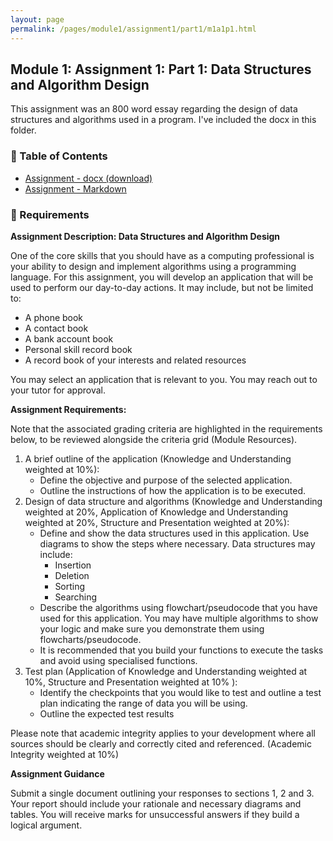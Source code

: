 ```yaml
---
layout: page
permalink: /pages/module1/assignment1/part1/m1a1p1.html
---
```


## Module 1: Assignment 1: Part 1: Data Structures and Algorithm Design

This assignment was an 800 word essay regarding the design of data structures and algorithms used in a program. I've included the docx in this folder.

### 🙈 Table of Contents

- [Assignment - docx (download)](/pages/module1/assignment1/part1/data-structures-and-algorithm-design-tw.docx)
- [Assignment - Markdown](/pages/module1/assignment1/part1/m1a1p1/data-structures-and-algorithm-design.html)

### 📝 Requirements

**Assignment Description: Data Structures and Algorithm Design**

One of the core skills that you should have as a computing professional is your ability to design and implement algorithms using a programming language. For this assignment, you will develop an application that will be used to perform our day-to-day actions. It may include, but not be limited to:

- A phone book
- A contact book
- A bank account book
- Personal skill record book
- A record book of your interests and related resources

You may select an application that is relevant to you. You may reach out to your tutor for approval.

**Assignment Requirements:**

Note that the associated grading criteria are highlighted in the requirements below, to be reviewed alongside the criteria grid (Module Resources).

1. A brief outline of the application (Knowledge and Understanding weighted at 10%):
   - Define the objective and purpose of the selected application.
   - Outline the instructions of how the application is to be executed.
2. Design of data structure and algorithms (Knowledge and Understanding weighted at 20%, Application of Knowledge and Understanding weighted at 20%, Structure and Presentation weighted at 20%):
   - Define and show the data structures used in this application. Use diagrams to show the steps where necessary. Data structures may include:
     - Insertion
     - Deletion
     - Sorting
     - Searching
   - Describe the algorithms using flowchart/pseudocode that you have used for this application. You may have multiple algorithms to show your logic and make sure you demonstrate them using flowcharts/pseudocode.
   - It is recommended that you build your functions to execute the tasks and avoid using specialised functions.
3. Test plan (Application of Knowledge and Understanding weighted at 10%, Structure and Presentation weighted at 10% ):
   - Identify the checkpoints that you would like to test and outline a test plan indicating the range of data you will be using.
   - Outline the expected test results

Please note that academic integrity applies to your development where all sources should be clearly and correctly cited and referenced. (Academic Integrity weighted at 10%)

**Assignment Guidance**

Submit a single document outlining your responses to sections 1, 2 and 3. Your report should include your rationale and necessary diagrams and tables.
You will receive marks for unsuccessful answers if they build a logical argument.
